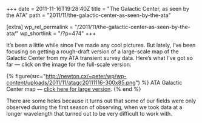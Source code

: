 +++
date = 2011-11-16T19:28:40Z
title = "The Galactic Center, as seen by the ATA"
path = "2011/11/the-galactic-center-as-seen-by-the-ata"

[extra]
wp_rel_permalink = "/2011/11/the-galactic-center-as-seen-by-the-ata/"
wp_shortlink = "/?p=474"
+++

It’s been a little while since I’ve made any cool pictures. But lately, I’ve
been focusing on getting a rough-draft version of a large-scale map of the
Galactic Center from my ATA transient survey data. Here’s what I’ve got so far
— click on the image for the full-scale version:

{% figure(src="http://newton.cx/~peter/wp/wp-content/uploads/2011/11/atagc20111116-300x85.png") %}
ATA Galactic Center map — [click here for large version](http://newton.cx/~peter/wp/wp-content/uploads/2011/11/atagc20111116.png).
{% end %}

There are some holes because it turns out that some of our fields were only
observed during the first season of observing, when we took data at a longer
wavelength that turned out to be very difficult to work with.
